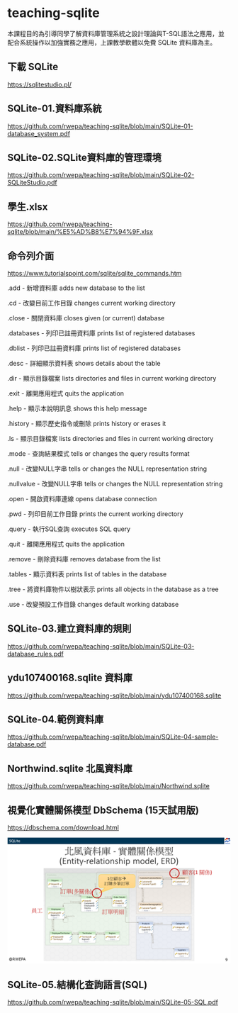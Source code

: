 # teaching-sqlite

本課程目的為引導同學了解資料庫管理系統之設計理論與T-SQL語法之應用，並配合系統操作以加強實務之應用，上課教學軟體以免費 SQLite 資料庫為主。

## 下載 SQLite
https://sqlitestudio.pl/

## SQLite-01.資料庫系統
https://github.com/rwepa/teaching-sqlite/blob/main/SQLite-01-database_system.pdf

## SQLite-02.SQLite資料庫的管理環境
https://github.com/rwepa/teaching-sqlite/blob/main/SQLite-02-SQLiteStudio.pdf

## 學生.xlsx
https://github.com/rwepa/teaching-sqlite/blob/main/%E5%AD%B8%E7%94%9F.xlsx

## 命令列介面

https://www.tutorialspoint.com/sqlite/sqlite_commands.htm

.add       - 新增資料庫 adds new database to the list

.cd        - 改變目前工作目錄 changes current working directory

.close     - 關閉資料庫 closes given (or current) database

.databases - 列印已註冊資料庫 prints list of registered databases

.dblist    - 列印已註冊資料庫 prints list of registered databases

.desc      - 詳細顯示資料表 shows details about the table

.dir       - 顯示目錄檔案 lists directories and files in current working directory

.exit      - 離開應用程式 quits the application

.help      - 顯示本說明訊息 shows this help message

.history   - 顯示歷史指令或刪除 prints history or erases it

.ls        - 顯示目錄檔案 lists directories and files in current working directory

.mode      - 查詢結果模式 tells or changes the query results format

.null      - 改變NULL字串 tells or changes the NULL representation string

.nullvalue - 改變NULL字串 tells or changes the NULL representation string

.open      - 開啟資料庫連線 opens database connection

.pwd       - 列印目前工作目錄 prints the current working directory

.query     - 執行SQL查詢 executes SQL query

.quit      - 離開應用程式 quits the application

.remove    - 刪除資料庫 removes database from the list

.tables    - 顯示資料表 prints list of tables in the database

.tree      - 將資料庫物件以樹狀表示 prints all objects in the database as a tree

.use       - 改變預設工作目錄 changes default working database

## SQLite-03.建立資料庫的規則
https://github.com/rwepa/teaching-sqlite/blob/main/SQLite-03-database_rules.pdf

## ydu107400168.sqlite 資料庫
https://github.com/rwepa/teaching-sqlite/blob/main/ydu107400168.sqlite

## SQLite-04.範例資料庫
https://github.com/rwepa/teaching-sqlite/blob/main/SQLite-04-sample-database.pdf

## Northwind.sqlite 北風資料庫
https://github.com/rwepa/teaching-sqlite/blob/main/Northwind.sqlite

## 視覺化實體關係模型 DbSchema (15天試用版)
https://dbschema.com/download.html

![Northwind - ERD](https://github.com/rwepa/teaching-sqlite/blob/main/imgs/northwind-ERD.png)

## SQLite-05.結構化查詢語言(SQL)
https://github.com/rwepa/teaching-sqlite/blob/main/SQLite-05-SQL.pdf

